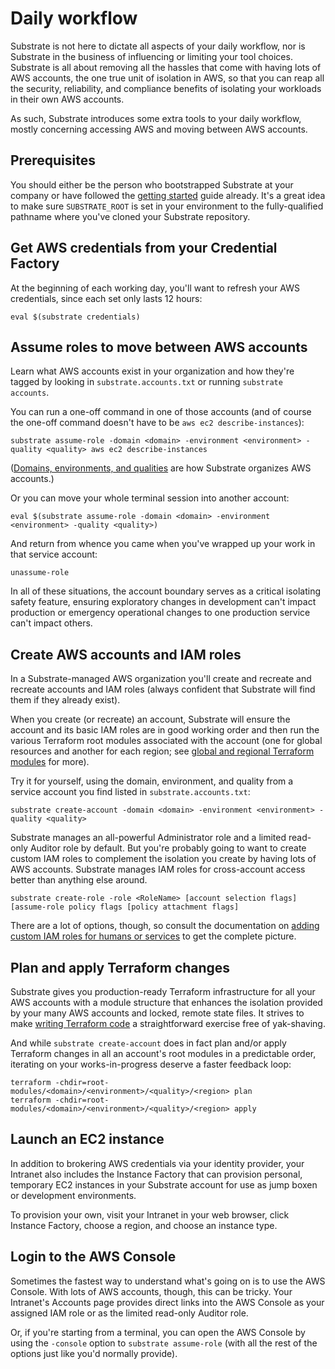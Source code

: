 # Daily workflow

Substrate is not here to dictate all aspects of your daily workflow, nor is Substrate in the business of influencing or limiting your tool choices. Substrate is all about removing all the hassles that come with having lots of AWS accounts, the one true unit of isolation in AWS, so that you can reap all the security, reliability, and compliance benefits of isolating your workloads in their own AWS accounts.

As such, Substrate introduces some extra tools to your daily workflow, mostly concerning accessing AWS and moving between AWS accounts.

## Prerequisites

You should either be the person who bootstrapped Substrate at your company or have followed the [getting started](getting-started.md) guide already. It's a great idea to make sure `SUBSTRATE_ROOT` is set in your environment to the fully-qualified pathname where you've cloned your Substrate repository.

## Get AWS credentials from your Credential Factory

At the beginning of each working day, you'll want to refresh your AWS credentials, since each set only lasts 12 hours:

```shell-session
eval $(substrate credentials)
```

## Assume roles to move between AWS accounts

Learn what AWS accounts exist in your organization and how they're tagged by looking in `substrate.accounts.txt` or running `substrate accounts`.

You can run a one-off command in one of those accounts (and of course the one-off command doesn't have to be `aws ec2 describe-instances`):

```shell-session
substrate assume-role -domain <domain> -environment <environment> -quality <quality> aws ec2 describe-instances
```

([Domains, environments, and qualities](../ref/domains-environments-qualities.md) are how Substrate organizes AWS accounts.)

Or you can move your whole terminal session into another account:

```shell-session
eval $(substrate assume-role -domain <domain> -environment <environment> -quality <quality>)
```

And return from whence you came when you've wrapped up your work in that service account:

```shell-session
unassume-role
```

In all of these situations, the account boundary serves as a critical isolating safety feature, ensuring exploratory changes in development can't impact production or emergency operational changes to one production service can't impact others.

## Create AWS accounts and IAM roles

In a Substrate-managed AWS organization you'll create and recreate and recreate accounts and IAM roles (always confident that Substrate will find them if they already exist).

When you create (or recreate) an account, Substrate will ensure the account and its basic IAM roles are in good working order and then run the various Terraform root modules associated with the account (one for global resources and another for each region; see [global and regional Terraform modules](../ref/global-and-regional-terraform-modules.md) for more).

Try it for yourself, using the domain, environment, and quality from a service account you find listed in `substrate.accounts.txt`:

```shell-session
substrate create-account -domain <domain> -environment <environment> -quality <quality>
```

Substrate manages an all-powerful Administrator role and a limited read-only Auditor role by default. But you're probably going to want to create custom IAM roles to complement the isolation you create by having lots of AWS accounts. Substrate manages IAM roles for cross-account access better than anything else around.

```shell-session
substrate create-role -role <RoleName> [account selection flags] [assume-role policy flags [policy attachment flags]
```

There are a lot of options, though, so consult the documentation on [adding custom IAM roles for humans or services](../mgmt/custom-iam-roles.md) to get the complete picture.

## Plan and apply Terraform changes

Substrate gives you production-ready Terraform infrastructure for all your AWS accounts with a module structure that enhances the isolation provided by your many AWS accounts and locked, remote state files. It strives to make [writing Terraform code](../mgmt/writing-terraform-code.md) a straightforward exercise free of yak-shaving.

And while `substrate create-account` does in fact plan and/or apply Terraform changes in all an account's root modules in a predictable order, iterating on your works-in-progress deserve a faster feedback loop:

```shell-session
terraform -chdir=root-modules/<domain>/<environment>/<quality>/<region> plan
terraform -chdir=root-modules/<domain>/<environment>/<quality>/<region> apply
```

## Launch an EC2 instance

In addition to brokering AWS credentials via your identity provider, your Intranet also includes the Instance Factory that can provision personal, temporary EC2 instances in your Substrate account for use as jump boxen or development environments.

To provision your own, visit your Intranet in your web browser, click Instance Factory, choose a region, and choose an instance type.

## Login to the AWS Console

Sometimes the fastest way to understand what's going on is to use the AWS Console. With lots of AWS accounts, though, this can be tricky. Your Intranet's Accounts page provides direct links into the AWS Console as your assigned IAM role or as the limited read-only Auditor role.

Or, if you're starting from a terminal, you can open the AWS Console by using the `-console` option to `substrate assume-role` (with all the rest of the options just like you'd normally provide).
